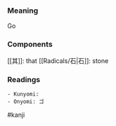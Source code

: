 ### Meaning

Go

### Components

[[其]]: that [[Radicals/石|石]]: stone

### Readings

```
- Kunyomi: 
- Onyomi: ゴ
```

#kanji
